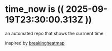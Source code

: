# time_now is (( 2025-09-19T23:30:00.313Z ))

an automated repo that shows the currnent time

inspired by [breakingheatmap](https://github.com/breakingheatmap/breakingheatmap)